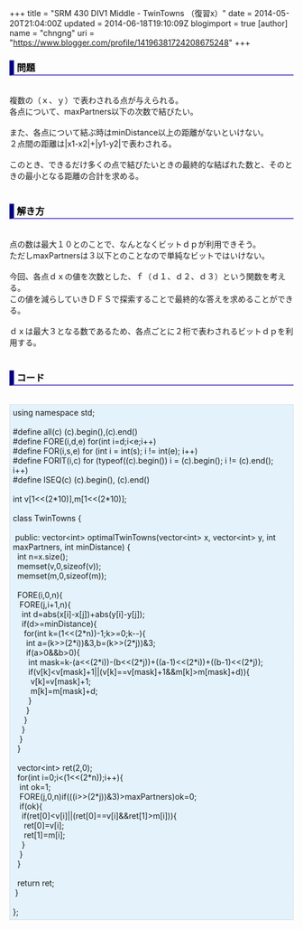 +++
title = "SRM 430 DIV1 Middle - TwinTowns （復習x）"
date = 2014-05-20T21:04:00Z
updated = 2014-06-18T19:10:09Z
blogimport = true 
[author]
	name = "chngng"
	uri = "https://www.blogger.com/profile/14196381724208675248"
+++

<div dir="ltr" style="text-align: left;" trbidi="on"><h3 style="border-bottom: 2px solid slateblue; border-left: 8px solid navy; color: black; padding: 0px 0px 1px 5px;">問題 </h3><br />複数の（ｘ、ｙ）で表わされる点が与えられる。<br />各点について、maxPartners以下の次数で結びたい。<br /><br />また、各点について結ぶ時はminDistance以上の距離がないといけない。<br />２点間の距離は|x1-x2|+|y1-y2|で表わされる。<br /><br />このとき、できるだけ多くの点で結びたいときの最終的な結ばれた数と、そのときの最小となる距離の合計を求める。<br /><br /><h3 style="border-bottom: 2px solid slateblue; border-left: 8px solid navy; color: black; padding: 0px 0px 1px 5px;">解き方 </h3><br />点の数は最大１０とのことで、なんとなくビットｄｐが利用できそう。<br />ただしmaxPartnersは３以下とのことなので単純なビットではいけない。<br /><br />今回、各点ｄｘの値を次数とした、ｆ（ｄ１、ｄ２、ｄ３）という関数を考える。<br />この値を減らしていきＤＦＳで探索することで最終的な答えを求めることができる。<br /><br />ｄｘは最大３となる数であるため、各点ごとに２桁で表わされるビットｄｐを利用する。<br /><br /><h3 style="border-bottom: 2px solid slateblue; border-left: 8px solid navy; color: black; padding: 0px 0px 1px 5px;">コード </h3><br /><div style="background-color: #e3f2fb; border: 1px dotted #CCCCCC; padding: 5px;">using namespace std;<br /><br />#define all(c) (c).begin(),(c).end()<br />#define FORE(i,d,e) for(int i=d;i&lt;e;i++)<br />#define FOR(i,s,e) for (int i = int(s); i != int(e); i++)<br />#define FORIT(i,c) for (typeof((c).begin()) i = (c).begin(); i != (c).end(); i++)<br />#define ISEQ(c) (c).begin(), (c).end()<br /><br />int v[1&lt;&lt;(2*10)],m[1&lt;&lt;(2*10)];<br /><br />class TwinTowns {<br /><br /><span class="Apple-tab-span" style="white-space: pre;"> </span>public: vector&lt;int&gt; optimalTwinTowns(vector&lt;int&gt; x, vector&lt;int&gt; y, int maxPartners, int minDistance) {<br /><span class="Apple-tab-span" style="white-space: pre;">  </span>int n=x.size();<br /><span class="Apple-tab-span" style="white-space: pre;">  </span>memset(v,0,sizeof(v));<br /><span class="Apple-tab-span" style="white-space: pre;">  </span>memset(m,0,sizeof(m));<br /><br /><span class="Apple-tab-span" style="white-space: pre;">  </span>FORE(i,0,n){<br /><span class="Apple-tab-span" style="white-space: pre;">   </span>FORE(j,i+1,n){<br /><span class="Apple-tab-span" style="white-space: pre;">    </span>int d=abs(x[i]-x[j])+abs(y[i]-y[j]);<br /><span class="Apple-tab-span" style="white-space: pre;">    </span>if(d&gt;=minDistance){<br /><span class="Apple-tab-span" style="white-space: pre;">     </span>for(int k=(1&lt;&lt;(2*n))-1;k&gt;=0;k--){<br /><span class="Apple-tab-span" style="white-space: pre;">      </span>int a=(k&gt;&gt;(2*i))&amp;3,b=(k&gt;&gt;(2*j))&amp;3;<br /><span class="Apple-tab-span" style="white-space: pre;">      </span>if(a&gt;0&amp;&amp;b&gt;0){<br /><span class="Apple-tab-span" style="white-space: pre;">       </span>int mask=k-(a&lt;&lt;(2*i))-(b&lt;&lt;(2*j))+((a-1)&lt;&lt;(2*i))+((b-1)&lt;&lt;(2*j));<br /><span class="Apple-tab-span" style="white-space: pre;">       </span>if(v[k]&lt;v[mask]+1||(v[k]==v[mask]+1&amp;&amp;m[k]&gt;m[mask]+d)){<br /><span class="Apple-tab-span" style="white-space: pre;">        </span>v[k]=v[mask]+1;<br /><span class="Apple-tab-span" style="white-space: pre;">        </span>m[k]=m[mask]+d;<br /><span class="Apple-tab-span" style="white-space: pre;">       </span>}<br /><span class="Apple-tab-span" style="white-space: pre;">      </span>}<br /><span class="Apple-tab-span" style="white-space: pre;">     </span>}<br /><span class="Apple-tab-span" style="white-space: pre;">    </span>}<br /><span class="Apple-tab-span" style="white-space: pre;">   </span>}<br /><span class="Apple-tab-span" style="white-space: pre;">  </span>}<br /><br /><span class="Apple-tab-span" style="white-space: pre;">  </span>vector&lt;int&gt; ret(2,0);<br /><span class="Apple-tab-span" style="white-space: pre;">  </span>for(int i=0;i&lt;(1&lt;&lt;(2*n));i++){<br /><span class="Apple-tab-span" style="white-space: pre;">   </span>int ok=1;<br /><span class="Apple-tab-span" style="white-space: pre;">   </span>FORE(j,0,n)if(((i&gt;&gt;(2*j))&amp;3)&gt;maxPartners)ok=0;<br /><span class="Apple-tab-span" style="white-space: pre;">   </span>if(ok){<br /><span class="Apple-tab-span" style="white-space: pre;">    </span>if(ret[0]&lt;v[i]||(ret[0]==v[i]&amp;&amp;ret[1]&gt;m[i])){<br /><span class="Apple-tab-span" style="white-space: pre;">     </span>ret[0]=v[i];<br /><span class="Apple-tab-span" style="white-space: pre;">     </span>ret[1]=m[i];<br /><span class="Apple-tab-span" style="white-space: pre;">    </span>}<br /><span class="Apple-tab-span" style="white-space: pre;">   </span>}<br /><span class="Apple-tab-span" style="white-space: pre;">  </span>}<br /><br /><span class="Apple-tab-span" style="white-space: pre;">  </span>return ret;<br /><span class="Apple-tab-span" style="white-space: pre;"> </span>}<br /><br />};</div></div>
